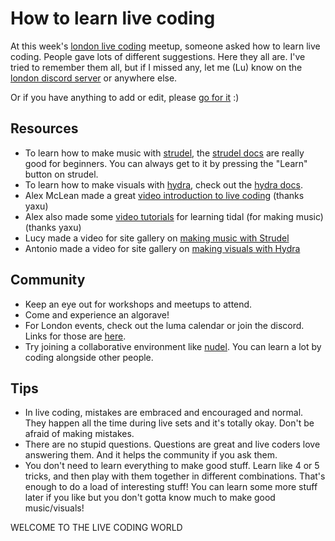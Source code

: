 # How to learn live coding

At this week's [london live coding](/london) meetup, someone asked how to learn live coding. People gave lots of different suggestions. Here they all are. I've tried to remember them all, but if I missed any, let me (Lu) know on the [london discord server](/london) or anywhere else.

Or if you have anything to add or edit, please [go for it](https://github.com/pastagang/pastagang/tree/main/london/learn) :)

## Resources

- To learn how to make music with [strudel](https://strudel.cc), the [strudel docs](https://strudel.cc/workshop/getting-started) are really good for beginners. You can always get to it by pressing the "Learn" button on strudel.
- To learn how to make visuals with [hydra](https://hydra.ojack.xyz), check out the [hydra docs](https://hydra.ojack.xyz/docs/).
- Alex McLean made a great [video introduction to live coding](https://youtu.be/-QY2x6aZzqc?si=djIynwmZLAyUdRwy) (thanks yaxu)
- Alex also made some [video tutorials](https://youtube.com/playlist?list=PL2lW1zNIIwj3bDkh-Y3LUGDuRcoUigoDs) for learning tidal (for making music) (thanks yaxu)
- Lucy made a video for site gallery on [making music with Strudel](https://www.sitegallery.org/lucy-cheesman-make-music-through-live-coding/)
- Antonio made a video for site gallery on [making visuals with Hydra](https://www.sitegallery.org/antonio-roberts-make-visuals-on-hydra/)

## Community

- Keep an eye out for workshops and meetups to attend.
- Come and experience an algorave!
- For London events, check out the luma calendar or join the discord. Links for those are [here](/london).
- Try joining a collaborative environment like [nudel](https://nudel.cc). You can learn a lot by coding alongside other people.

## Tips

- In live coding, mistakes are embraced and encouraged and normal. They happen all the time during live sets and it's totally okay. Don't be afraid of making mistakes. 
- There are no stupid questions. Questions are great and live coders love answering them. And it helps the community if you ask them.
- You don't need to learn everything to make good stuff. Learn like 4 or 5 tricks, and then play with them together in different combinations. That's enough to do a load of interesting stuff! You can learn some more stuff later if you like but you don't gotta know much to make good music/visuals!

WELCOME TO THE LIVE CODING WORLD
